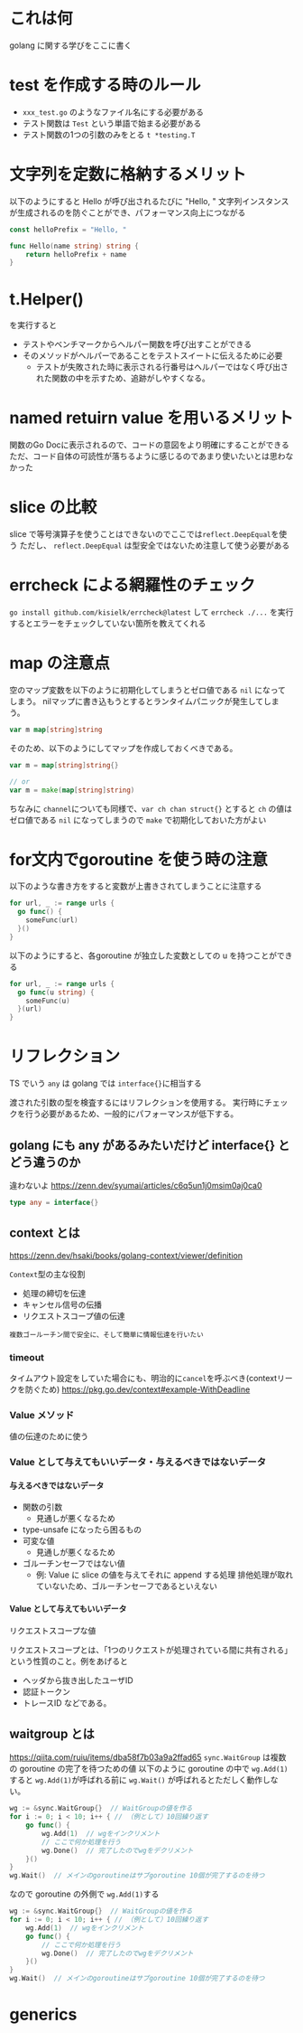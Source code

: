 # これは何
golang に関する学びをここに書く

# test を作成する時のルール
- `xxx_test.go` のようなファイル名にする必要がある
- テスト関数は `Test` という単語で始まる必要がある
- テスト関数の1つの引数のみをとる `t *testing.T`

# 文字列を定数に格納するメリット
以下のようにすると Hello が呼び出されるたびに "Hello, " 文字列インスタンスが生成されるのを防ぐことができ、パフォーマンス向上につながる

```go
const helloPrefix = "Hello, "

func Hello(name string) string {
	return helloPrefix + name
}
```

# t.Helper()
を実行すると
- テストやベンチマークからヘルパー関数を呼び出すことができる
- そのメソッドがヘルパーであることをテストスイートに伝えるために必要
  - テストが失敗された時に表示される行番号はヘルパーではなく呼び出された関数の中を示すため、追跡がしやすくなる。

# named retuirn value を用いるメリット
関数のGo Docに表示されるので、コードの意図をより明確にすることができる
ただ、コード自体の可読性が落ちるように感じるのであまり使いたいとは思わなかった

# slice の比較
slice で等号演算子を使うことはできないのでここでは`reflect.DeepEqual`を使う
ただし、 `reflect.DeepEqual` は型安全ではないため注意して使う必要がある

# errcheck による網羅性のチェック
`go install github.com/kisielk/errcheck@latest` して `errcheck ./...` を実行するとエラーをチェックしていない箇所を教えてくれる

# map の注意点
空のマップ変数を以下のように初期化してしまうとゼロ値である `nil` になってしまう。 nilマップに書き込もうとするとランタイムパニックが発生してしまう。
```go
var m map[string]string
```

そのため、以下のようにしてマップを作成しておくべきである。
```go
var m = map[string]string{}

// or
var m = make(map[string]string)
```

ちなみに `channel`についても同様で、`var ch chan struct{}` とすると `ch` の値はゼロ値である `nil` になってしまうので `make` で初期化しておいた方がよい

# for文内でgoroutine を使う時の注意
以下のような書き方をすると変数が上書きされてしまうことに注意する
```go
for url, _ := range urls {
  go func() {
    someFunc(url)
  }()
}
```
以下のようにすると、各goroutine が独立した変数としての u を持つことができる
```go
for url, _ := range urls {
  go func(u string) {
    someFunc(u)
  }(url)
}
```

# リフレクション
TS でいう `any` は golang では `interface{}`に相当する

渡された引数の型を検査するにはリフレクションを使用する。
実行時にチェックを行う必要があるため、一般的にパフォーマンスが低下する。

## golang にも any があるみたいだけど interface{} とどう違うのか
違わないよ
https://zenn.dev/syumai/articles/c6q5un1j0msim0aj0ca0
```go
type any = interface{}
```

## context とは
https://zenn.dev/hsaki/books/golang-context/viewer/definition

`Context`型の主な役割
- 処理の締切を伝達
- キャンセル信号の伝播
- リクエストスコープ値の伝達

`複数ゴールーチン間で安全に、そして簡単に情報伝達を行いたい`

### timeout
タイムアウト設定をしていた場合にも、明治的に`cancel`を呼ぶべき(contextリークを防ぐため)
https://pkg.go.dev/context#example-WithDeadline

### Value メソッド
値の伝達のために使う

### Value として与えてもいいデータ・与えるべきではないデータ
#### 与えるべきではないデータ
- 関数の引数
  - 見通しが悪くなるため
- type-unsafe になったら困るもの
- 可変な値
  - 見通しが悪くなるため
- ゴルーチンセーフではない値
  - 例: Value に slice の値を与えてそれに append する処理
  排他処理が取れていないため、ゴルーチンセーフであるといえない

#### Value として与えてもいいデータ
リクエストスコープな値

リクエストスコープとは、「1つのリクエストが処理されている間に共有される」という性質のこと。例をあげると
- ヘッダから抜き出したユーザID
- 認証トークン
- トレースID
などである。

## waitgroup とは
https://qiita.com/ruiu/items/dba58f7b03a9a2ffad65
`sync.WaitGroup` は複数の goroutine の完了を待つための値
以下のように goroutine の中で `wg.Add(1)`すると `wg.Add(1)`が呼ばれる前に `wg.Wait()` が呼ばれるとただしく動作しない。
```go
wg := &sync.WaitGroup{}  // WaitGroupの値を作る
for i := 0; i < 10; i++ { // （例として）10回繰り返す
    go func() {
        wg.Add(1)  // wgをインクリメント
        // ここで何か処理を行う
        wg.Done()  // 完了したのでwgをデクリメント
    }()
}
wg.Wait()  // メインのgoroutineはサブgoroutine 10個が完了するのを待つ
```
なので goroutine の外側で `wg.Add(1)`する
```go
wg := &sync.WaitGroup{}  // WaitGroupの値を作る
for i := 0; i < 10; i++ { // （例として）10回繰り返す
    wg.Add(1)  // wgをインクリメント
    go func() {
        // ここで何か処理を行う
        wg.Done()  // 完了したのでwgをデクリメント
    }()
}
wg.Wait()  // メインのgoroutineはサブgoroutine 10個が完了するのを待つ
```

# generics
